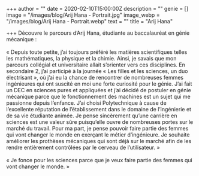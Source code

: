 +++
author = ""
date = 2020-02-10T15:00:00Z
description = ""
genie = []
image = "/images/blog/Arij Hana - Portrait.jpg"
image_webp = "/images/blog/Arij Hana - Portrait.webp"
text = ""
title = "Arij Hana"

+++
Découvre le parcours d’Arij Hana, étudiante au baccalauréat en génie mécanique :  
⠀⠀⠀⠀⠀⠀⠀⠀⠀  
« Depuis toute petite, j’ai toujours préféré les matières scientifiques telles les mathématiques, la physique et la chimie. Ainsi, je savais que mon parcours collégial et universitaire allait s’orienter vers ces disciplines. En secondaire 2, j’ai participé à la journée « Les filles et les sciences, un duo électrisant », où j’ai eu la chance de rencontrer de nombreuses femmes ingénieures qui ont suscité en moi une forte curiosité pour le génie. J’ai fait un DEC en sciences pures et appliquées et j’ai décidé de postuler en génie mécanique parce que le fonctionnement des machines est un sujet qui me passionne depuis l’enfance. J’ai choisi Polytechnique à cause de l’excellente réputation de l’établissement dans le domaine de l’ingénierie et de sa vie étudiante animée. Je pense sincèrement qu’une carrière en sciences est une valeur sûre puisqu’elle ouvre de nombreuses portes sur le marché du travail. Pour ma part, je pense pouvoir faire partie des femmes qui vont changer le monde en exerçant le métier d’ingénieure. Je souhaite améliorer les prothèses mécaniques qui sont déjà sur le marché afin de les rendre entièrement contrôlées par le cerveau de l’utilisateur. »  
⠀⠀⠀⠀⠀⠀⠀⠀⠀  
« Je fonce pour les sciences parce que je veux faire partie des femmes qui vont changer le monde. »
